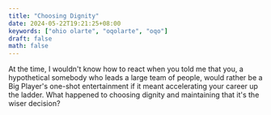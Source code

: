 ```yaml
---
title: "Choosing Dignity"
date: 2024-05-22T19:21:25+08:00
keywords: ["ohio olarte", "oqolarte", "oqo"]
draft: false
math: false
---
```


At the time, I wouldn't know how to react when you told me that you, a
hypothetical somebody who leads a large team of people, would rather be
a Big Player's one-shot entertainment if it meant accelerating your
career up the ladder. What happened to choosing dignity and maintaining
that it's the wiser decision?
